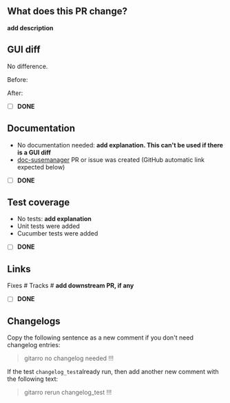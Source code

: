 ## What does this PR change?

**add description**

## GUI diff

No difference.

Before:

After:

- [ ] **DONE**

## Documentation
- No documentation needed: **add explanation. This can't be used if there is a GUI diff**
- [doc-susemanager](https://github.com/SUSE/doc-susemanager) PR or issue was created (GitHub automatic link expected below)

- [ ] **DONE**

## Test coverage
- No tests: **add explanation**
- Unit tests were added
- Cucumber tests were added

- [ ] **DONE**

## Links

Fixes #
Tracks # **add downstream PR, if any**

- [ ] **DONE**

## Changelogs

Copy the following sentence as a new comment if you don't need changelog entries:

> gitarro no changelog needed !!!

If the test `changelog_test`already run, then add another new comment with the following text:

> gitarro rerun changelog_test !!!
